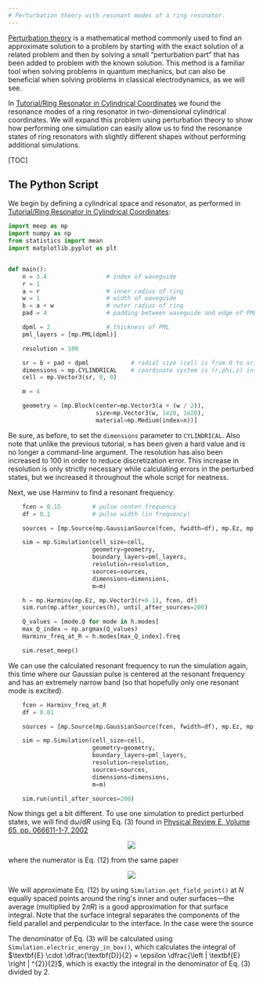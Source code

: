 ```yaml
---
# Perturbation theory with resonant modes of a ring resonator.
---
```


[Perturbation theory](https://en.wikipedia.org/wiki/Perturbation_theory) is a mathematical method commonly used to find 
an approximate solution to a problem by starting with the exact solution of a related problem and then by solving a 
small “perturbation part” that has been added to problem with the known solution. This method is a familiar tool when solving problems in 
quantum mechanics, but can also be beneficial when solving problems in classical electrodynamics, as we will see.

In [Tutorial/Ring Resonator in Cylindrical Coordinates](Ring_Resonator_in_Cylindrical_Coordinates.md) we found the 
resonance modes of a ring resonator in two-dimensional cylindrical coordinates. We will expand this problem using 
perturbation theory to show how performing one simulation can easily allow us to find the resonance states of ring 
resonators with slightly different shapes without performing additional simulations.

[TOC]

The Python Script
-----------------
We begin by defining a cylindrical space and resonator, as performed in [Tutorial/Ring Resonator in Cylindrical 
Coordinates](Ring_Resonator_in_Cylindrical_Coordinates.md):
```python
import meep as mp
import numpy as np
from statistics import mean
import matplotlib.pyplot as plt


def main():
    n = 3.4                 # index of waveguide
    r = 1
    a = r                   # inner radius of ring
    w = 1                   # width of waveguide
    b = a + w               # outer radius of ring
    pad = 4                 # padding between waveguide and edge of PML

    dpml = 2                # thickness of PML
    pml_layers = [mp.PML(dpml)]

    resolution = 100

    sr = b + pad + dpml            # radial size (cell is from 0 to sr)
    dimensions = mp.CYLINDRICAL    # coordinate system is (r,phi,z) instead of (x,y,z)
    cell = mp.Vector3(sr, 0, 0)

    m = 4

    geometry = [mp.Block(center=mp.Vector3(a + (w / 2)),
                         size=mp.Vector3(w, 1e20, 1e20),
                         material=mp.Medium(index=n))]
```
Be sure, as before, to set the `dimensions` parameter to `CYLINDRICAL`. Also note that unlike the previous tutorial, 
`m` has been given a hard value and is no longer a command-line argument. The resolution has also been increased to 100
in order to reduce discretization error. This increase in resolution is only strictly necessary while calculating errors
in the perturbed states, but we increased it throughout the whole script for neatness.

Next, we use Harminv to find a resonant frequency:
```python
    fcen = 0.15         # pulse center frequency
    df = 0.1            # pulse width (in frequency)

    sources = [mp.Source(mp.GaussianSource(fcen, fwidth=df), mp.Ez, mp.Vector3(r+0.1))]

    sim = mp.Simulation(cell_size=cell,
                        geometry=geometry,
                        boundary_layers=pml_layers,
                        resolution=resolution,
                        sources=sources,
                        dimensions=dimensions,
                        m=m)

    h = mp.Harminv(mp.Ez, mp.Vector3(r+0.1), fcen, df)
    sim.run(mp.after_sources(h), until_after_sources=200)

    Q_values = [mode.Q for mode in h.modes]
    max_Q_index = np.argmax(Q_values)
    Harminv_freq_at_R = h.modes[max_Q_index].freq

    sim.reset_meep()
```

We can use the calculated resonant frequency to run the simulation again, this time where our Gaussian pulse is centered
at the resonant frequency and has an extremely narrow band (so that hopefully only one resonant mode is excited).

```python
    fcen = Harminv_freq_at_R
    df = 0.01

    sources = [mp.Source(mp.GaussianSource(fcen, fwidth=df), mp.Ez, mp.Vector3(r + 0.1))]

    sim = mp.Simulation(cell_size=cell,
                        geometry=geometry,
                        boundary_layers=pml_layers,
                        resolution=resolution,
                        sources=sources,
                        dimensions=dimensions,
                        m=m)

    sim.run(until_after_sources=200)
```

Now things get a bit different. To use one simulation to predict perturbed states, we will find 
$\mathrm{d}\omega/\mathrm{d}R$ using Eq. (3) found in [Physical Review E, Volume 65, pp. 066611-1-7, 2002](http://math.mit.edu/~stevenj/papers/JohnsonIb02.pdf)

<center>

![](https://latex.codecogs.com/png.latex?\large&space;\frac{\mathrm{d}&space;\omega}{\mathrm{d}&space;R}&space;=&space;-&space;\frac{\omega^{(0)}}{2}&space;\frac{\left&space;\langle&space;E^{(0)}&space;\left&space;|&space;\frac{\mathrm{d}&space;\epsilon}{\mathrm{d}&space;R}&space;\right&space;|&space;E^{(0)}&space;\right&space;\rangle}{\left&space;\langle&space;E^{(0)}&space;\left&space;|&space;\epsilon&space;\right&space;|&space;E^{(0)}&space;\right&space;\rangle})

</center>

where the numerator is Eq. (12) from the same paper

<center>

![](https://latex.codecogs.com/png.latex?\large&space;\left&space;\langle&space;E&space;\left&space;|&space;\frac{\mathrm{d}&space;\epsilon}{\mathrm{d}&space;R}&space;\right&space;|&space;E^{\prime}&space;\right&space;\rangle&space;=&space;\int&space;\mathrm{d}A&space;\frac{\mathrm{d}&space;h}{\mathrm{d}&space;R}&space;[\Delta&space;\epsilon_{12}&space;(\textbf{E}_{\parallel}^{\ast}&space;-&space;\textbf{E}_{\parallel}^{\prime})&space;-&space;\Delta(\epsilon_{12}^{-1})(D_{\perp}^{\ast}&space;-&space;D_{\perp}^{\prime})])

</center>

We will approximate Eq. (12) by using `Simulation.get_field_point()` at $N$ equally spaced points around the ring's
inner and outer surfaces—the average (multiplied by $2 \pi R$) is a good approximation for that surface integral. Note that 
the surface integral separates the components of the field parallel and perpendicular to the interface. In the case were the source 
 
 The denominator of Eq. (3) will be calculated using `Simulation.electric_energy_in_box()`, which calculates the integral
 of $\textbf{E} \cdot \dfrac{\textbf{D}}{2} = \epsilon \dfrac{\left | \textbf{E} \right | ^{2}}{2}$, which is exactly the integral in the denominator of Eq. (3) divided by 2.